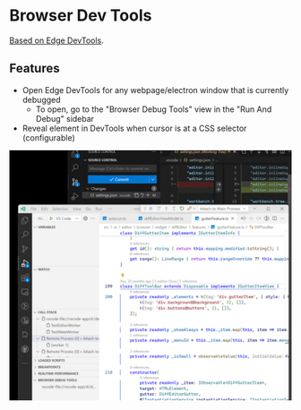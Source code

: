 # Browser Dev Tools

[Based on Edge DevTools](https://github.com/microsoft/vscode-edge-devtools).

## Features

* Open Edge DevTools for any webpage/electron window that is currently debugged
    * To open, go to the "Browser Debug Tools" view in the "Run And Debug" sidebar
* Reveal element in DevTools when cursor is at a CSS selector (configurable)

![demo](docs/demo-codeoss.gif)
